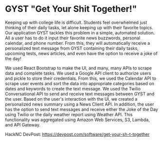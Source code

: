 # GYST "Get Your Shit Together!"

Keeping up with college life is difficult. Students feel overwhelmed just thinking of their daily tasks, let alone keeping up with their favorite topics. Our application GYST tackles this problem in a simple, automated solution. All a user has to do it input their favorite news buzzwords, personal calendar, and phone number. From this, they will automatically receive a personalized text message from GYST containing their daily tasks, upcoming tests, news articles, and even have the option to receive a joke of the day!

We used React Bootstrap to make the UI, and many, many APIs to scrape data and complete tasks. We used a Google API client to authorize users and pickle to store their credentials. From this, we used the Calendar API to scrape user events and sort the data into appropriate categories based on dates and keywords to create the text message. We used the Twilio Conversational API to send and receive text messages between GYST and the user. Based on the user's interaction with the UI, we created a personalized news summary using a News Client API. In addition, the user has the option to send text messages and receive either the Joke of the Day using Twilio or the daily weather report using Weather API. This functionality was aggregated using Amazon Web Services, S3, Lambda, and API Gateway.

HackNC DevPost: https://devpost.com/software/get-your-sh-t-together
